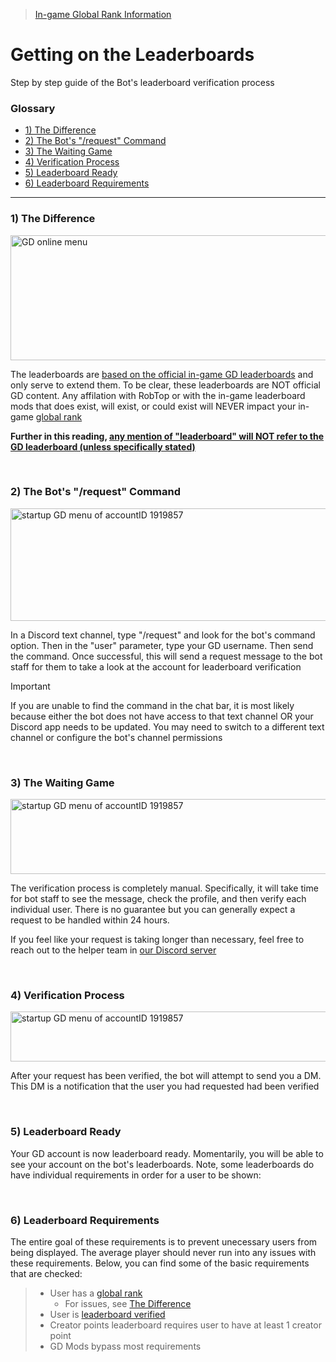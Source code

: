 > [In-game Global Rank Information](../_gdGlobalRanks.md)

# Getting on the Leaderboards
Step by step guide of the Bot's leaderboard verification process

### Glossary
* [1) The Difference](#1-the-difference)
* [2) The Bot's "/request" Command](#2-the-bots-request-command)
* [3) The Waiting Game](#3-the-waiting-game)
* [4) Verification Process](#4-verification-process)
* [5) Leaderboard Ready](#5-leaderboard-ready)
* [6) Leaderboard Requirements](#6-leaderboard-requirements)

---

### 1) The Difference

<img src="../../assets/gd_profile_1919857_rankGlobal.png" alt="GD online menu" width=540px height=200px>

<br>

The leaderboards are <u>based on the official in-game GD leaderboards</u> and only serve to extend them. To be clear, these leaderboards are NOT official GD content. Any affilation with RobTop or with the in-game leaderboard mods that does exist, will exist, or could exist will NEVER impact your in-game [global rank](../_gdGlobalRanks.md)

**Further in this reading, <u>any mention of "leaderboard" will NOT refer to the GD leaderboard (unless specifically stated)</u>**

<br>

### 2) The Bot's "/request" Command

<img src="../../assets/discord_commands_bot_query_request_user.woofBot.png" alt="startup GD menu of accountID 1919857" width=540px height=180px>

<br>

In a Discord text channel, type "/request" and look for the bot's command option. Then in the "user" parameter, type your GD username. Then send the command. Once successful, this will send a request message to the bot staff for them to take a look at the account for leaderboard verification

> [!IMPORTANT]  
> If you are unable to find the command in the chat bar, it is most likely because either the bot does not have access to that text channel OR your Discord app needs to be updated. You may need to switch to a different text channel or configure the bot's channel permissions

<br>

### 3) The Waiting Game

<img src="../../assets/discord_commands_bot_response_request_success.png" alt="startup GD menu of accountID 1919857" width=540px height=120px>

<br>

The verification process is completely manual. Specifically, it will take time for bot staff to see the message, check the profile, and then verify each individual user. There is no guarantee but you can generally expect a request to be handled within 24 hours.

If you feel like your request is taking longer than necessary, feel free to reach out to the helper team in [our Discord server](https://discord.gg/Uz7pd4d)

<br>

### 4) Verification Process

<img src="../../assets/discord_commands_bot_response_request_verified.png" alt="startup GD menu of accountID 1919857" width=540px height=80px>

<br>

After your request has been verified, the bot will attempt to send you a DM. This DM is a notification that the user you had requested had been verified

<br>

### 5) Leaderboard Ready

Your GD account is now leaderboard ready. Momentarily, you will be able to see your account on the bot's leaderboards. Note, some leaderboards do have individual requirements in order for a user to be shown:

<br>

### 6) Leaderboard Requirements

The entire goal of these requirements is to prevent unecessary users from being displayed. The average player should never run into any issues with these requirements. Below, you can find some of the basic requirements that are checked:

> * User has a [global rank](../_gdGlobalRanks.md)
>   * For issues, see [The Difference](#1-the-difference)
> * User is [leaderboard verified](#2-the-bots-request-command)
> * Creator points leaderboard requires user to have at least 1 creator point
> * GD Mods bypass most requirements